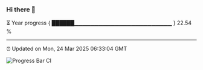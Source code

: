 ### Hi there 👋

⏳ Year progress { ██████▁▁▁▁▁▁▁▁▁▁▁▁▁▁▁▁▁▁▁▁▁▁▁▁ } 22.54 %

---

⏰ Updated on Mon, 24 Mar 2025 06:33:04 GMT

![Progress Bar CI](https://github.com/ZhaoGui/ZhaoGui/workflows/Progress%20Bar%20CI/badge.svg)

